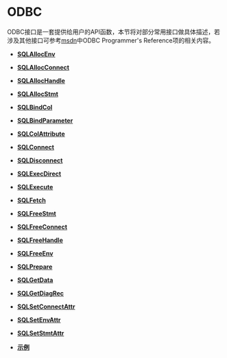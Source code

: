 # ODBC<a name="ZH-CN_TOPIC_0242371435"></a>

ODBC接口是一套提供给用户的API函数，本节将对部分常用接口做具体描述，若涉及其他接口可参考[msdn](https://docs.microsoft.com/zh-cn/sql/odbc/reference/odbc-programmer-s-reference?view=sql-server-ver15)中ODBC Programmer's Reference项的相关内容。

-   **[SQLAllocEnv](SQLAllocEnv.md)**  

-   **[SQLAllocConnect](SQLAllocConnect.md)**  

-   **[SQLAllocHandle](SQLAllocHandle.md)**  

-   **[SQLAllocStmt](SQLAllocStmt.md)**  

-   **[SQLBindCol](SQLBindCol.md)**  

-   **[SQLBindParameter](SQLBindParameter.md)**  

-   **[SQLColAttribute](SQLColAttribute.md)**  

-   **[SQLConnect](SQLConnect.md)**  

-   **[SQLDisconnect](SQLDisconnect.md)**  

-   **[SQLExecDirect](SQLExecDirect.md)**  

-   **[SQLExecute](SQLExecute.md)**  

-   **[SQLFetch](SQLFetch.md)**  

-   **[SQLFreeStmt](SQLFreeStmt.md)**  

-   **[SQLFreeConnect](SQLFreeConnect.md)**  

-   **[SQLFreeHandle](SQLFreeHandle.md)**  

-   **[SQLFreeEnv](SQLFreeEnv.md)**  

-   **[SQLPrepare](SQLPrepare.md)**  

-   **[SQLGetData](SQLGetData.md)**  

-   **[SQLGetDiagRec](SQLGetDiagRec.md)**  

-   **[SQLSetConnectAttr](SQLSetConnectAttr.md)**  

-   **[SQLSetEnvAttr](SQLSetEnvAttr.md)**  

-   **[SQLSetStmtAttr](SQLSetStmtAttr.md)**  

-   **[示例](示例-2.md)**  


